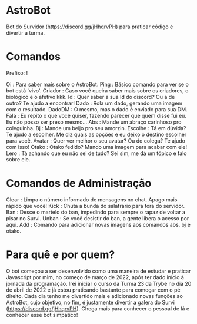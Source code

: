 # AstroBot
Bot do Survidor (https://discord.gg/jHhqrvPH) para praticar código e divertir a turma.

# Comandos
Prefixo: !

Oi      : Para saber mais sobre o AstroBot.
Ping    : Básico comando para ver se o bot está 'vivo'.
Criador : Caso você queira saber mais sobre os criadores, o biológico e o afetivo kkk.
Id      : Quer saber a sua Id do discord? Ou a de outro? Te ajudo a encontrar!
Dado    : Rola um dado, gerando uma imagem com o resultado.
DadoDM  : O mesmo, mas o dado é enviado para sua DM.
Fala    : Eu repito o que você quiser, fazendo parecer que quem disse fui eu. Eu não posso ser preso mesmo...
Abs     : Mande um abraço carinhoso pro coleguinha.
Bj      : Mande um beijo pro seu amorzin.
Escolhe : Tá em dúvida? Te ajudo a escolher. Me diz quais as opções e eu deixo o destino escolher para você.
Avatar  : Quer ver melhor o seu avatar? Ou do colega? Te ajudo com isso!
Otako   : Otako fedido? Mando uma imagem para acabar com ele!
Lero    : Tá achando que eu não sei de tudo? Sei sim, me dá um tópico e falo sobre ele.

# Comandos de Administração

Clear   : Limpa o número informado de mensagens no chat. Apago mais rápido que você!
Kick    : Chuta a bunda do salafrário para fora do servidor.
Ban     : Desce o martelo do ban, impedindo para sempre o rapaz de voltar a pisar no Survi.
Unban   : Se você desistir do ban, a gente libera o acesso por aqui.
Add     : Comando para adicionar novas imagens aos comandos abs, bj e otako.

# Para quê e por quem?

O bot começou a ser desenvolvido como uma maneira de estudar e praticar Javascript por mim, no começo de março de 2022, após ter dado início à jornada da programação. Irei iniciar o curso da Turma 23 da Trybe no dia 20 de abril de 2022 e já estou praticando bastante para começar com o pé direito. Cada dia tenho me divertido mais e adicionado novas funções ao AstroBot, cujo objetivo, no fim, é justamente divertir a galera do Survi (https://discord.gg/jHhqrvPH). Chega mais para conhecer o pessoal de lá e conhecer esse bot simpático!